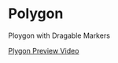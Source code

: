 # Polygon
Ploygon with Dragable Markers

<a href="https://gfycat.com/easyshamefuladmiralbutterfly">Plygon Preview Video</a>
